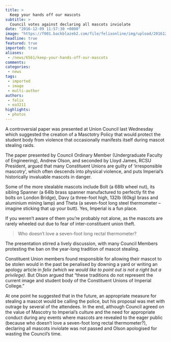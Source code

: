 ```yaml
---
title: >
  Keep your hands off our mascots
subtitle: >
  Council votes against declaring all mascots inviolate
date: "2016-12-09 11:57:30 +0000"
image: "https://f001.backblazeb2.com/file/felixonline/img/upload/201612121611-felix-theta.jpg"
headline: true
featured: true
imported: true
aliases:
 - /news/6561/keep-your-hands-off-our-mascots
comments:
categories:
 - news
tags:
 - imported
 - image
 - multi-author
authors:
 - felix
 - ea3211
highlights:
 - photos
---
```


A controversial paper was presented at Union Council last Wednesday which suggested the creation of a Masctotry Policy that would protect the student body from violence that occasionally manifests itself during mascot stealing raids.

The paper presented by Council Ordinary Member (Undergraduate Faculty of Engineering), Andrew Olson, and seconded by Lloyd James, RCSU President, argued that many Constituent Unions are guilty of ‘irresponsible mascotry’, which often descends into physical violence, and puts Imperial’s historically invaluable mascots in danger.

Some of the more stealable mascots include Bolt (a 68lb wheel nut), its sibling Spanner (a 64lb brass spanner manufactured to perfectly fit the bolts on London Bridge), Davy (a three-foot high, 132lb (60kg) brass and aluminium mining lamp) and Theta (a seven-foot long steel thermometer – imagine sticking that up your butt). Yes, Imperial is a fun place.

If you weren’t aware of them you’re probably not alone, as the mascots are rarely wheeled out due to fear of inter-constituent union theft.

> Who doesn’t love a seven-foot long rectal thermometer?

The presentation stirred a lively discussion, with many Council Members protesting the ban on the year-long tradition of mascot stealing.

Constituent Union members found responsible for allowing their mascot to be stolen would in the past be penalised by downing a yard or writing an apology article in _felix (_which we would like to point out is not a right but a privilege_)_. But Olson argued that “these traditions do not represent the current image and student body of the Constituent Unions of Imperial College.”

At one point he suggested that in the future, an appropriate measure for stealing a mascot would be calling the police, but his proposal was met with outrage by several of the attendees.
   In the end, although Council agreed on the value of Mascotry to Imperial’s culture and the need for appropriate conduct during any events where mascots are revealed to the eager public (because who doesn’t love a seven-foot long rectal thermometer?), declaring all mascots inviolate was not passed and Olson apologised for wasting the Council’s time.
